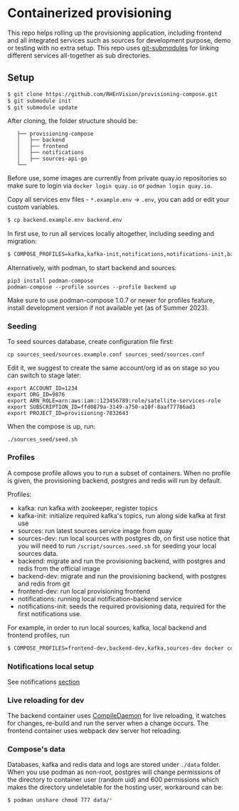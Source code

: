 # Containerized provisioning

This repo helps rolling up the provisioning application, including frontend and all integrated services such as sources for development purpose, demo or testing with no extra setup. This repo uses [git-submodules](https://github.blog/2016-02-01-working-with-submodules/) for linking different services all-together as sub directories.

## Setup

```sh
$ git clone https://github.com/RHEnVision/provisioning-compose.git
$ git submodule init
$ git submodule update
```

After cloning, the folder structure should be:
```
   ├── provisioning-compose
   │   ├── backend
   │   ├── frontend
   │   ├── notifications
   │   ├── sources-api-go
   └── 
```

Before use, some images are currently from private quay.io repositories so make sure to login via `docker login quay.io` or `podman login quay.io`.

Copy all services env files - `*.example.env` -> `.env`, you can add or edit your custom variables.

```bash
$ cp backend.example.env backend.env
```

In first use, to run all services locally altogether, including seeding and migration:

```sh
$ COMPOSE_PROFILES=kafka,kafka-init,notifications,notifications-init,backend-dev,sources-dev,frontend-dev docker compose up
```

Alternatively, with podman, to start backend and sources:

```
pip3 install podman-compose
podman-compose --profile sources --profile backend up
```

Make sure to use podman-compose 1.0.7 or newer for profiles feature, install development version if not available yet (as of Summer 2023).

### Seeding

To seed sources database, create configuration file first:

	cp sources_seed/sources.example.conf sources_seed/sources.conf

Edit it, we suggest to create the same account/org id as on stage so you can switch to stage later:

	export ACCOUNT_ID=1234
	export ORG_ID=9876
	export ARN_ROLE=arn:aws:iam::123456789:role/satellite-services-role
	export SUBSCRIPTION_ID=ffd0879a-3149-a750-a10f-8aaf77786ad3
	export PROJECT_ID=provisioning-7832643

When the compose is up, run:

	./sources_seed/seed.sh

### Profiles

A compose profile allows you to run a subset of containers. When no profile is given, 
the provisioning backend, postgres and redis will run by default.

Profiles:
- kafka: run kafka with zookeeper, register topics
- kafka-init: initialize required kafka's topics, run along side kafka at first use
- sources: run latest sources service image from quay
- sources-dev: run local sources with postgres db, on first use notice that you will need to run `/script/sources.seed.sh` for seeding your local sources data.
- backend: migrate and run the provisioning backend, with postgres and redis from the official image
- backend-dev: migrate and run the provisioning backend, with postgres and redis from git
- frontend-dev: run local provisioning frontend
- notifications: running local notification-backend service
- notifications-init: seeds the required provisioning data, required for the first notifications use.


For example, in order to run local sources, kafka, local backend and frontend profiles, run

```sh
$ COMPOSE_PROFILES=frontend-dev,backend-dev,kafka,sources-dev docker compose up 
```

 ### Notifications local setup
 See notifications [section](/notifications_seed/README.md)

### Live reloading for dev
The backend container uses [CompileDaemon](github.com/githubnemo/CompileDaemon) for live reloading, it watches for changes, re-build and run the server when a change occurs. The frontend container uses webpack dev server hot reloading.

### Compose's data
Databases, kafka and redis data and logs are stored under `./data` folder. 
When you use podman as non-root, postgres will change permissions of the directory to container user (random uid) and 600 permissions which makes the directory undeletable for the hosting user, workaround can be:
```sh
$ podman unshare chmod 777 data/*
```
